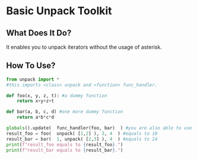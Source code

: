 # Basic Unpack Toolkit
## What Does It Do?
  It enables you to unpack iterators without the usage of asterisk.
## How To Use? 
  ```python
  from unpack import *
  #this imports <class> unpack and <function> func_handler.

  def foo(x, y, z, t): #a dummy function
      return x+y+z+t

  def bar(a, b, c, d) #one more dummy function
      return a*b*c*d

  globals().update(  func_handler(foo, bar)  ) #you are also able to use this with `locals()`
  result_foo = foo(  unpack( [1,2] ), 3, 4  ) #equals to 10
  result_bar = bar(  1, unpack( [2,3] ), 4  ) #equals to 24
  print(f"result_foo equals to {result_foo}.")
  print(f"result_bar equals to {result_bar}.")
  ```
